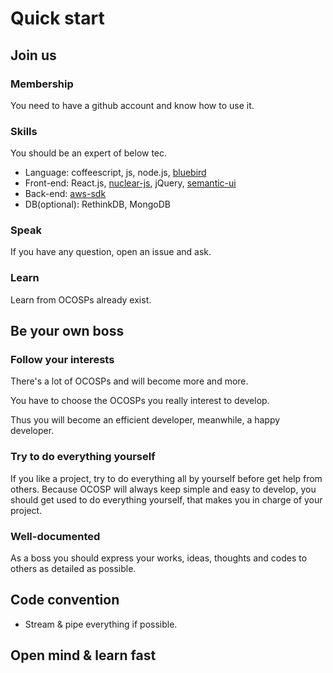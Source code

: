 # Quick start

## Join us

### Membership

You need to have a github account and know how to use it.

### Skills

You should be an expert of below tec.

- Language: coffeescript, js, node.js, [bluebird](https://github.com/petkaantonov/bluebird)
- Front-end: React.js, [nuclear-js](https://github.com/optimizely/nuclear-js), jQuery, [semantic-ui](http://semantic-ui.com/)
- Back-end: [aws-sdk](https://github.com/aws/aws-sdk-js)
- DB(optional): RethinkDB, MongoDB

### Speak

If you have any question, open an issue and ask.

### Learn

Learn from OCOSPs already exist.

## Be your own boss

### Follow your interests

There's a lot of OCOSPs and will become more and more.

You have to choose the OCOSPs you really interest to develop.

Thus you will become an efficient developer, meanwhile, a happy developer.

### Try to do everything yourself

If you like a project, try to do everything all by yourself before get help from others.
Because OCOSP will always keep simple and easy to develop, you should get used to do everything yourself, that makes you in charge of your project.

### Well-documented

As a boss you should express your works, ideas, thoughts and codes to others as detailed as possible.


###

## Code convention

- Stream & pipe everything if possible.

## Open mind & learn fast
